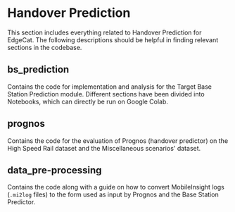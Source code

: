 # Handover Prediction

This section includes everything related to Handover Prediction for EdgeCat. The following descriptions should be helpful in finding relevant sections in the codebase.

## bs_prediction
Contains the code for implementation and analysis for the Target Base Station Prediction module. Different sections have been divided into Notebooks, which can directly be run on Google Colab.

## prognos
Contains the code for the evaluation of Prognos (handover predictor) on the High Speed Rail dataset and the Miscellaneous scenarios' dataset. 

## data_pre-processing 
Contains the code along with a guide on how to convert MobileInsight logs (`.mi2log` files) to the form used as input by Prognos and the Base Station Predictor.
